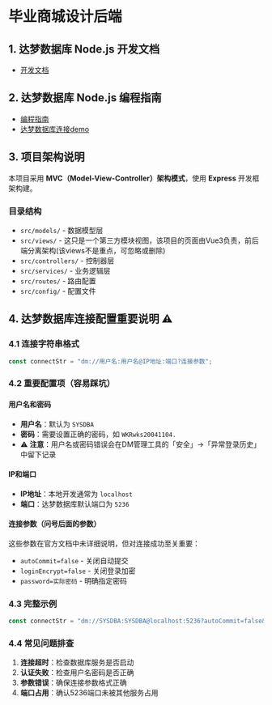 # 毕业商城设计后端

## 1. 达梦数据库 Node.js 开发文档
- [开发文档](https://eco.dameng.com/document/dm/zh-cn/app-dev/JavaScript_NodeJs.html)

## 2. 达梦数据库 Node.js 编程指南
- [编程指南](https://eco.dameng.com/document/dm/zh-cn/pm/nodejs-rogramming-guide.html)
- [达梦数据库连接demo](https://eco.dameng.com/document/dm/zh-cn/app-dev/JavaScript_NodeJs.html#%E4%BA%94%E3%80%81%E5%8F%82%E8%80%83)

## 3. 项目架构说明
本项目采用 **MVC（Model-View-Controller）架构模式**，使用 **Express** 开发框架构建。

### 目录结构
- `src/models/` - 数据模型层
- `src/views/` - 这只是一个第三方模块视图，该项目的页面由Vue3负责，前后端分离架构(该views不是重点，可忽略或删除)
- `src/controllers/` - 控制器层
- `src/services/` - 业务逻辑层
- `src/routes/` - 路由配置
- `src/config/` - 配置文件

## 4. 达梦数据库连接配置重要说明 ⚠️

### 4.1 连接字符串格式
```javascript
const connectStr = "dm://用户名:用户名@IP地址:端口?连接参数";
```

### 4.2 重要配置项（容易踩坑）

#### 用户名和密码
- **用户名**：默认为 `SYSDBA`
- **密码**：需要设置正确的密码，如 `WKRwks20041104.`
- ⚠️ **注意**：用户名或密码错误会在DM管理工具的「安全」→「异常登录历史」中留下记录

#### IP和端口
- **IP地址**：本地开发通常为 `localhost`
- **端口**：达梦数据库默认端口为 `5236`

#### 连接参数（问号后面的参数）
这些参数在官方文档中未详细说明，但对连接成功至关重要：
- `autoCommit=false` - 关闭自动提交
- `loginEncrypt=false` - 关闭登录加密
- `password=实际密码` - 明确指定密码

### 4.3 完整示例
```javascript
const connectStr = "dm://SYSDBA:SYSDBA@localhost:5236?autoCommit=false&loginEncrypt=false&password=WKRwks20041104.";
```

### 4.4 常见问题排查
1. **连接超时**：检查数据库服务是否启动
2. **认证失败**：检查用户名密码是否正确
3. **参数错误**：确保连接参数格式正确
4. **端口占用**：确认5236端口未被其他服务占用
